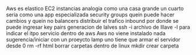 Aws es elastico
EC2
	instancias 
		analogia como una casa grande 
		un cuarto seria como una app especializada
	security groups
		quein puede hacer cambios y quein no 
	balancers
		distribuir el trafico 
		inbound
			por donde se puede ingresar
	key pairs
		generacion de lalves ssh
-i
	archivo de lllave
-l
	para indicar el itpo servicio dentro de aws
Aws
	no viene instalado nada
	sugerencia/iniciar con un proeycto lamp
	uno tiene que armar el servidor desde 0
rm -rf html
	borrar carpetas dentro de linux
mkdir
	crear carpeta
